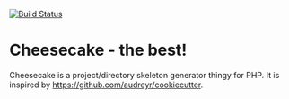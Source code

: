 [![Build Status](https://travis-ci.org/madflow/cheesecake.png?branch=master)](https://travis-ci.org/madflow/cheesecake)

#  Cheesecake - the best!

Cheesecake is a project/directory skeleton generator thingy for PHP. It is inspired by
https://github.com/audreyr/cookiecutter.

